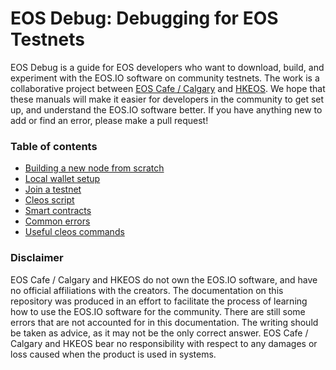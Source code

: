 # EOS Debug: Debugging for EOS Testnets

EOS Debug is a guide for EOS developers who want to download, build, and experiment with the EOS.IO software on community testnets. The work is a collaborative project between [EOS Cafe / Calgary](http://eos.cafe) and [HKEOS](http://www.hkeos.com/). We hope that these manuals will make it easier for developers in the community to get set up, and understand the EOS.IO software better. If you have anything new to add or find an error, please make a pull request!

### Table of contents

* [Building a new node from scratch](https://github.com/nmsz97/eos-debug/blob/master/new-node.md)
* [Local wallet setup](https://github.com/nmsz97/eos-debug/blob/master/local-wallet.md)
* [Join a testnet](https://github.com/nmsz97/eos-debug/blob/master/joining-testnet.md)
* [Cleos script](https://github.com/eoscafe/eos-debug/blob/master/cleos-script.md)
* [Smart contracts](https://github.com/nmsz97/eos-debug/blob/master/smart-contracts.md)
* [Common errors](https://github.com/nmsz97/eos-debug/blob/master/common-errors.md)
* [Useful cleos commands](https://github.com/nmsz97/eos-debug/blob/master/cleos-commands.md)

### Disclaimer

EOS Cafe / Calgary and HKEOS do not own the EOS.IO software, and have no official affiliations with the creators. The documentation on this repository was produced in an effort to facilitate the process of learning how to use the EOS.IO software for the community. There are still some errors that are not accounted for in this documentation. The writing should be taken as advice, as it may not be the only correct answer. EOS Cafe / Calgary and HKEOS bear no responsibility with respect to any damages or loss caused when the product is used in systems.
